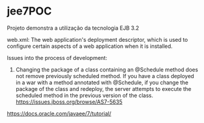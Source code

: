# jee7POC
Projeto demonstra a utilização da tecnologia EJB 3.2

web.xml: The web application's deployment descriptor, which is used to configure certain aspects of a web application when it is installed.


Issues into the process of development:
1)  Changing the package of a class containing an @Schedule method does not remove previously scheduled method.
    If you have a class deployed in a war with a method annotated with @Schedule, if you change the package of the class and redeploy, the server attempts to execute the scheduled method in the previous version of the class.
    https://issues.jboss.org/browse/AS7-5635
    
    
https://docs.oracle.com/javaee/7/tutorial/